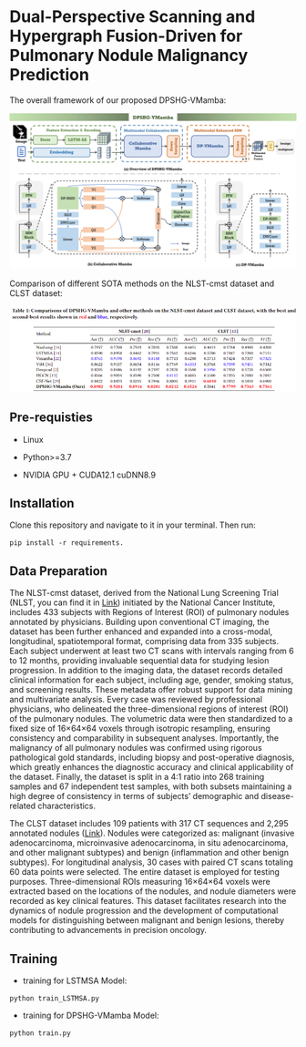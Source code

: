 # Dual-Perspective Scanning and Hypergraph Fusion-Driven for Pulmonary Nodule Malignancy Prediction

The overall framework of our proposed DPSHG-VMamba:

![model](DPSHG-VMamba/img/model.jpg)

Comparison of different SOTA methods on the NLST-cmst dataset and CLST dataset:

![renderings](DPSHG-VMamba/img/data.png)

## Pre-requisties

- Linux

- Python>=3.7

- NVIDIA GPU + CUDA12.1 cuDNN8.9

## Installation

Clone this repository and navigate to it in your terminal. Then run:

```
pip install -r requirements.
```

## Data Preparation
The NLST-cmst dataset, derived from the National Lung Screening Trial (NLST, you can find it in [Link](https://cdas.cancer.gov/datasets/nlst/)) initiated by the National Cancer Institute, includes 433 subjects with Regions of Interest (ROI) of pulmonary nodules annotated by physicians. Building upon conventional CT imaging, the dataset has been further enhanced and expanded into a cross-modal, longitudinal, spatiotemporal format, comprising data from 335 subjects. Each subject underwent at least two CT scans with intervals ranging from 6 to 12 months, providing invaluable sequential data for studying lesion progression. In addition to the imaging data, the dataset records detailed clinical information for each subject, including age, gender, smoking status, and screening results. These metadata offer robust support for data mining and multivariate analysis. Every case was reviewed by professional physicians, who delineated the three-dimensional regions of interest (ROI) of the pulmonary nodules. The volumetric data were then standardized to a fixed size of 16×64×64 voxels through isotropic resampling, ensuring consistency and comparability in subsequent analyses. Importantly, the malignancy of all pulmonary nodules was confirmed using rigorous pathological gold standards, including biopsy and post-operative diagnosis, which greatly enhances the diagnostic accuracy and clinical applicability of the dataset. Finally, the dataset is split in a 4:1 ratio into 268 training samples and 67 independent test samples, with both subsets maintaining a high degree of consistency in terms of subjects’ demographic and disease-related characteristics.

The CLST dataset includes 109 patients with 317 CT sequences and 2,295 annotated nodules ([Link](https://www.nature.com/articles/s41597-024-03851-7)). Nodules were categorized as: malignant (invasive adenocarcinoma, microinvasive adenocarcinoma, in situ adenocarcinoma, and other malignant subtypes) and benign (inflammation and other benign subtypes). For longitudinal analysis, 30 cases with paired CT scans totaling 60 data points were selected. The entire dataset is employed for testing purposes. Three-dimensional ROIs measuring 16×64×64 voxels were extracted based on the locations of the nodules, and nodule diameters were recorded as key clinical features. This dataset facilitates research into the dynamics of nodule progression and the development of computational models for distinguishing between malignant and benign lesions, thereby contributing to advancements in precision oncology.

## Training

- training for LSTMSA Model:

```
python train_LSTMSA.py
```

- training for DPSHG-VMamba Model:

```
python train.py
```
